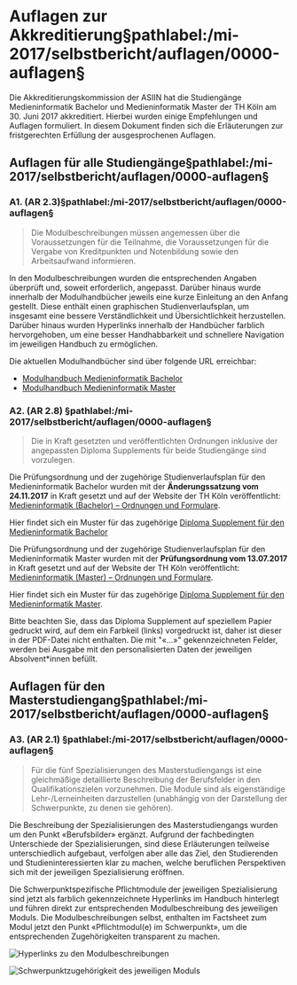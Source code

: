 # Auflagen zur Akkreditierung§pathlabel:/mi-2017/selbstbericht/auflagen/0000-auflagen§

Die Akkreditierungskommission der ASIIN hat die Studiengänge Medieninformatik Bachelor und Medieninformatik Master der TH Köln am 30. Juni 2017 akkreditiert. Hierbei wurden einige Empfehlungen und Auflagen formuliert. In diesem Dokument finden sich die Erläuterungen zur fristgerechten Erfüllung der ausgesprochenen Auflagen. 


## Auflagen für alle Studiengänge§pathlabel:/mi-2017/selbstbericht/auflagen/0000-auflagen§
### A1. (AR 2.3)§pathlabel:/mi-2017/selbstbericht/auflagen/0000-auflagen§

> Die Modulbeschreibungen müssen angemessen über die Voraussetzungen für die Teilnahme, die Voraussetzungen für die Vergabe von Kreditpunkten und Notenbildung sowie den Arbeitsaufwand informieren.

In den Modulbeschreibungen wurden die entsprechenden Angaben überprüft und, soweit erforderlich, angepasst. Darüber hinaus wurde innerhalb der Modulhandbücher jeweils eine kurze Einleitung an den Anfang gestellt. Diese enthält einen graphischen Studienverlaufsplan, um insgesamt eine bessere Verständlichkeit und Übersichtlichkeit herzustellen. Darüber hinaus wurden Hyperlinks innerhalb der Handbücher farblich hervorgehoben, um eine besser Handhabbarkeit und schnellere Navigation im jeweiligen Handbuch zu ermöglichen.

Die aktuellen Modulhandbücher sind über folgende URL erreichbar:

- [Modulhandbuch Medieninformatik Bachelor](http://www.medieninformatik.th-koeln.de/download/modulbeschreibungen-bachelor-bpo4.pdf)
- [Modulhandbuch Medieninformatik Master](http://www.medieninformatik.th-koeln.de/download/modulbeschreibungen-master-mpo4.pdf)

### A2. (AR 2.8) §pathlabel:/mi-2017/selbstbericht/auflagen/0000-auflagen§

> Die in Kraft gesetzten und veröffentlichten Ordnungen inklusive der angepassten Diploma Supplements für beide Studiengänge sind vorzulegen.

Die Prüfungsordnung und der zugehörige Studienverlaufsplan für den Medieninformatik Bachelor wurden mit der **Änderungssatzung vom 24.11.2017** in Kraft gesetzt und auf der Website der TH Köln veröffentlicht:
[Medieninformatik (Bachelor) – Ordnungen und Formulare](https://www.th-koeln.de/studium/medieninformatik-bachelor--ordnungen-und-formulare_3963.php). 

Hier findet sich ein Muster für das zugehörige [Diploma Supplement für den Medieninformatik Bachelor](https://th-koeln.github.io/mi-2017/download/auflagen/THK-DS-MIF-MIB-PO4.pdf) 

Die Prüfungsordnung und der zugehörige Studienverlaufsplan für den Medieninformatik Master wurden mit der **Prüfungsordnung vom 13.07.2017** in Kraft gesetzt und auf der Website der TH Köln veröffentlicht:
[Medieninformatik (Master) – Ordnungen und Formulare](https://www.th-koeln.de/studium/medieninformatik-master--ordnungen-und-formulare_3724.php). 

Hier findet sich ein Muster für das zugehörige [Diploma Supplement für den Medieninformatik Master](https://th-koeln.github.io/mi-2017/download/auflagen/THK-DS-MIF-MIM-PO4.pdf).

Bitte beachten Sie, dass das Diploma Supplement auf speziellem Papier gedruckt wird, auf dem ein Farbkeil (links) vorgedruckt ist, daher ist dieser in der PDF-Datei nicht enthalten. Die mit "«...»" gekennzeichneten Felder, werden bei Ausgabe mit den personalisierten Daten der jeweiligen Absolvent*innen befüllt.

## Auflagen für den Masterstudiengang§pathlabel:/mi-2017/selbstbericht/auflagen/0000-auflagen§
### A3. (AR 2.1) §pathlabel:/mi-2017/selbstbericht/auflagen/0000-auflagen§
> Für die fünf Spezialisierungen des Masterstudiengangs ist eine gleichmäßige detaillierte Beschreibung der Berufsfelder in den Qualifikationszielen vorzunehmen. Die Module sind als eigenständige Lehr-/Lerneinheiten darzustellen (unabhängig von der Darstellung der Schwerpunkte, zu denen sie gehören).

Die Beschreibung der Spezialisierungen des Masterstudiengangs wurden um den Punkt «Berufsbilder» ergänzt. Aufgrund der fachbedingten Unterschiede der Spezialisierungen, sind diese Erläuterungen teilweise unterschiedlich aufgebaut, verfolgen aber alle das Ziel, den Studierenden und Studieninteressierten klar zu machen, welche beruflichen Perspektiven sich mit der jeweiligen Spezialisierung eröffnen. 

Die Schwerpunktspezifische Pflichtmodule der jeweiligen Spezialisierung sind jetzt als farblich gekennzeichnete Hyperlinks im Handbuch hinterlegt und führen direkt zur entsprechenden Modulbeschreibung des jeweiligen Moduls. Die Modulbeschreibungen selbst, enthalten im Factsheet zum Modul jetzt den Punkt «Pflichtmodul(e) im Schwerpunkt», um die entsprechenden Zugehörigkeiten transparent zu machen.

![Hyperlinks zu den Modulbeschreibungen](../anhaenge/bilder/hyperlinks.png)

![Schwerpunktzugehörigkeit des jeweiligen Moduls](../anhaenge/bilder/pm-im-schwerpunkt.png)

